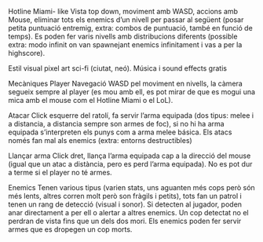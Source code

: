 Hotline Miami- like
Vista top down, moviment amb WASD, accions amb Mouse, eliminar tots els enemics d’un nivell per passar al següent (posar petita puntuació entremig, extra: combos de puntuació, també en funció de temps). Es poden fer varis nivells amb distribucions diferents (possible extra: modo infinit on van spawnejant enemics infinitament i vas a per la highscore).

Estil visual
pixel art sci-fi (ciutat, neó). Música i sound effects gratis


Mecàniques
Player
Navegació
WASD pel moviment en nivells, la càmera segueix sempre al player (es mou amb ell, es pot mirar de que es mogui una mica amb el mouse com el Hotline Miami  o el LoL).

Atacar
Click esquerre del ratolí, fa servir l’arma equipada (dos tipus: melee i a distancia, a distancia sempre son armes de foc), si no hi ha arma equipada s’interpreten els punys com a arma melee básica. Els atacs només fan mal als enemics (extra: entorns destructibles)

Llançar arma
Click dret, llança l’arma equipada cap a la direcció del mouse (igual que un atac a distància, pero es perd l’arma equipada). No es pot dur a terme si el player no té armes.

Enemics
Tenen various tipus (varien stats, uns aguanten més cops però són més lents, altres corren molt però son fràgils i petits), tots fan un patrol i tenen un rang de detecció (visual i sonor). Si detecten al jugador, poden anar directament a per ell o alertar a altres enemics. Un cop detectat no el perdran de vista fins que un dels dos mori. Els enemics poden fer servir armes que es dropegen un cop morts.
